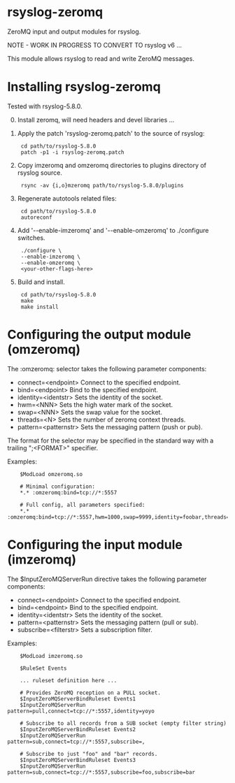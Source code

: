 rsyslog-zeromq
================================================================

ZeroMQ input and output modules for rsyslog.

NOTE - WORK IN PROGRESS TO CONVERT TO rsyslog v6 ...

This module allows rsyslog to read and write ZeroMQ messages.

# Installing rsyslog-zeromq

Tested with rsyslog-5.8.0.

0. Install zeromq, will need headers and devel libraries ...

1. Apply the patch 'rsyslog-zeromq.patch' to the source of rsyslog:

        cd path/to/rsyslog-5.8.0
        patch -p1 -i rsyslog-zeromq.patch

2. Copy imzeromq and omzeromq directories to plugins directory of
   rsyslog source.

        rsync -av {i,o}mzeromq path/to/rsyslog-5.8.0/plugins

3. Regenerate autotools related files:

        cd path/to/rsyslog-5.8.0
        autoreconf

4. Add '--enable-imzeromq' and '--enable-omzeromq' to ./configure
   switches.

        ./configure \
        --enable-imzeromq \
        --enable-omzeromq \
        <your-other-flags-here>

5. Build and install.

        cd path/to/rsyslog-5.8.0
        make
        make install

# Configuring the output module (omzeromq)

The :omzeromq: selector takes the following parameter components:

* connect=&lt;endpoint&gt;    Connect to the specified endpoint.
* bind=&lt;endpoint&gt;       Bind to the specified endpoint.
* identity=&lt;identstr&gt;   Sets the identity of the socket.
* hwm=&lt;NNN&gt;             Sets the high water mark of the socket.
* swap=&lt;NNN&gt;            Sets the swap value for the socket.
* threads=&lt;N&gt;           Sets the number of zeromq context threads.
* pattern=&lt;patternstr&gt;  Sets the messaging pattern (push or pub).

The format for the selector may be specified in the standard way with
a trailing ";&lt;FORMAT&gt;" specifier.

Examples:

        $ModLoad omzeromq.so
        
        # Minimal configuration:
        *.* :omzeromq:bind=tcp://*:5557
        
        # Full config, all parameters specified:
        *.* :omzeromq:bind=tcp://*:5557,hwm=1000,swap=9999,identity=foobar,threads=1;RSYSLOG_ForwardFormat

# Configuring the input module (imzeromq)

The $InputZeroMQServerRun directive takes the following parameter components:

* connect=&lt;endpoint&gt;    Connect to the specified endpoint.
* bind=&lt;endpoint&gt;       Bind to the specified endpoint.
* identity=&lt;identstr&gt;   Sets the identity of the socket.
* pattern=&lt;patternstr&gt;  Sets the messaging pattern (pull or sub).
* subscribe=&lt;filterstr&gt; Sets a subscription filter.

Examples:

        $ModLoad imzeromq.so
        
        $RuleSet Events
        
        ... ruleset definition here ...
        
        # Provides ZeroMQ reception on a PULL socket.
        $InputZeroMQServerBindRuleset Events1
        $InputZeroMQServerRun  pattern=pull,connect=tcp://*:5557,identity=yoyo

        # Subscribe to all records from a SUB socket (empty filter string)
        $InputZeroMQServerBindRuleset Events2
        $InputZeroMQServerRun  pattern=sub,connect=tcp://*:5557,subscribe=,

        # Subscribe to just "foo" and "bar" records.
        $InputZeroMQServerBindRuleset Events3
        $InputZeroMQServerRun  pattern=sub,connect=tcp://*:5557,subscribe=foo,subscribe=bar

